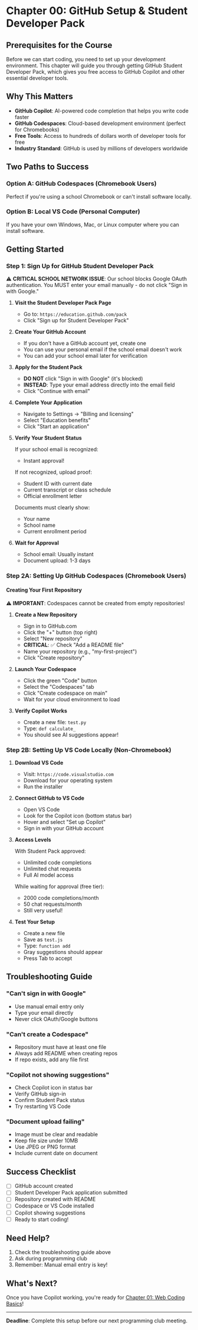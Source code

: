 # Chapter 00: GitHub Setup & Student Developer Pack

## Prerequisites for the Course

Before we can start coding, you need to set up your development environment. This chapter will guide you through getting GitHub Student Developer Pack, which gives you free access to GitHub Copilot and other essential developer tools.

## Why This Matters

- **GitHub Copilot**: AI-powered code completion that helps you write code faster
- **GitHub Codespaces**: Cloud-based development environment (perfect for Chromebooks)
- **Free Tools**: Access to hundreds of dollars worth of developer tools for free
- **Industry Standard**: GitHub is used by millions of developers worldwide

## Two Paths to Success

### Option A: GitHub Codespaces (Chromebook Users)

Perfect if you're using a school Chromebook or can't install software locally.

### Option B: Local VS Code (Personal Computer)

If you have your own Windows, Mac, or Linux computer where you can install software.

## Getting Started

### Step 1: Sign Up for GitHub Student Developer Pack

⚠️ **CRITICAL SCHOOL NETWORK ISSUE**: Our school blocks Google OAuth authentication. You MUST enter your email manually - do not click "Sign in with Google."

1. **Visit the Student Developer Pack Page**
   - Go to: `https://education.github.com/pack`
   - Click "Sign up for Student Developer Pack"

2. **Create Your GitHub Account**
   - If you don't have a GitHub account yet, create one
   - You can use your personal email if the school email doesn't work
   - You can add your school email later for verification

3. **Apply for the Student Pack**
   - **DO NOT** click "Sign in with Google" (it's blocked)
   - **INSTEAD**: Type your email address directly into the email field
   - Click "Continue with email"

4. **Complete Your Application**
   - Navigate to Settings → "Billing and licensing"
   - Select "Education benefits"
   - Click "Start an application"

5. **Verify Your Student Status**

   If your school email is recognized:
   - Instant approval!

   If not recognized, upload proof:
   - Student ID with current date
   - Current transcript or class schedule
   - Official enrollment letter

   Documents must clearly show:
   - Your name
   - School name
   - Current enrollment period

6. **Wait for Approval**
   - School email: Usually instant
   - Document upload: 1-3 days

### Step 2A: Setting Up GitHub Codespaces (Chromebook Users)

#### Creating Your First Repository

⚠️ **IMPORTANT**: Codespaces cannot be created from empty repositories!

1. **Create a New Repository**
   - Sign in to GitHub.com
   - Click the "+" button (top right)
   - Select "New repository"
   - **CRITICAL**: ✅ Check "Add a README file"
   - Name your repository (e.g., "my-first-project")
   - Click "Create repository"

2. **Launch Your Codespace**
   - Click the green "Code" button
   - Select the "Codespaces" tab
   - Click "Create codespace on main"
   - Wait for your cloud environment to load

3. **Verify Copilot Works**
   - Create a new file: `test.py`
   - Type: `def calculate_`
   - You should see AI suggestions appear!

### Step 2B: Setting Up VS Code Locally (Non-Chromebook)

1. **Download VS Code**
   - Visit: `https://code.visualstudio.com`
   - Download for your operating system
   - Run the installer

2. **Connect GitHub to VS Code**
   - Open VS Code
   - Look for the Copilot icon (bottom status bar)
   - Hover and select "Set up Copilot"
   - Sign in with your GitHub account

3. **Access Levels**

   With Student Pack approved:
   - Unlimited code completions
   - Unlimited chat requests
   - Full AI model access

   While waiting for approval (free tier):
   - 2000 code completions/month
   - 50 chat requests/month
   - Still very useful!

4. **Test Your Setup**
   - Create a new file
   - Save as `test.js`
   - Type: `function add`
   - Gray suggestions should appear
   - Press Tab to accept

## Troubleshooting Guide

### "Can't sign in with Google"

- Use manual email entry only
- Type your email directly
- Never click OAuth/Google buttons

### "Can't create a Codespace"

- Repository must have at least one file
- Always add README when creating repos
- If repo exists, add any file first

### "Copilot not showing suggestions"

- Check Copilot icon in status bar
- Verify GitHub sign-in
- Confirm Student Pack status
- Try restarting VS Code

### "Document upload failing"

- Image must be clear and readable
- Keep file size under 10MB
- Use JPEG or PNG format
- Include current date on document

## Success Checklist

- [ ] GitHub account created
- [ ] Student Developer Pack application submitted
- [ ] Repository created with README
- [ ] Codespace or VS Code installed
- [ ] Copilot showing suggestions
- [ ] Ready to start coding!

## Need Help?

1. Check the troubleshooting guide above
2. Ask during programming club
3. Remember: Manual email entry is key!

## What's Next?

Once you have Copilot working, you're ready for [Chapter 01: Web Coding Basics](../01-web-coding/README.md)!

---

**Deadline**: Complete this setup before our next programming club meeting.